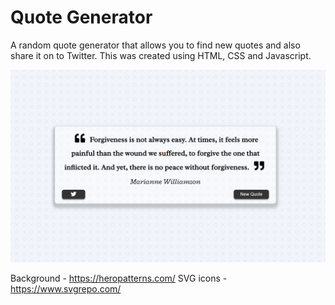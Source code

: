 # Quote Generator
A random quote generator that allows you to find new quotes and also share it on to Twitter. This was created using HTML, CSS and Javascript.

![Quote generator design](screenshot-1.png)

Background - https://heropatterns.com/
SVG icons - https://www.svgrepo.com/